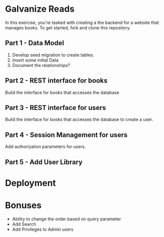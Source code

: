 # Galvanize Reads

In this exercise, you're tasked with creating a the backend for a website that manages books. To get started, fork and clone this repository.

## Part 1 - Data Model

1. Develop seed migration to create tables.
2. Insert some initial Data
3. Document the relationships?

## Part 2 - REST interface for books

Build the interface for books that accesses the database

## Part 3 - REST interface for users

Build the interface for books that accesses the database to create a user.

## Part 4 - Session Management for users

Add authorization parameters for users.

## Part 5 - Add User Library

# Deployment

# Bonuses

* Ability to change the order based on query parameter
* Add Search
* Add Privileges to Admin users
